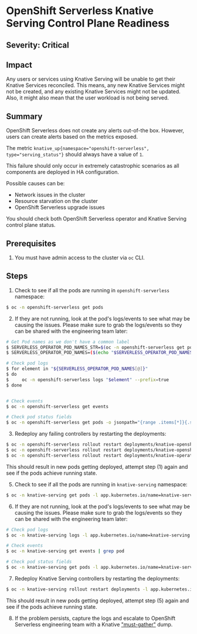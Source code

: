 # OpenShift Serverless Knative Serving Control Plane Readiness

## Severity: Critical

## Impact

Any users or services using Knative Serving will be unable to get their Knative Services reconciled.
This means, any new Knative Services might not be created, and any existing Knative Services might not be updated. Also, it might also mean that the user workload is not being served.

## Summary

OpenShift Serverless does not create any alerts out-of-the box. However, users can create alerts based on the metrics exposed.

The metric `knative_up{namespace="openshift-serverless", type="serving_status"}` should always have a value of `1`. 

This failure should only occur in extremely catastrophic scenarios as all components are deployed in HA configuration.

Possible causes can be:
- Network issues in the cluster
- Resource starvation on the cluster
- OpenShift Serverless upgrade issues

You should check both OpenShift Serverless operator and Knative Serving control plane status.

## Prerequisites

1. You must have admin access to the cluster via `oc` CLI.

## Steps

1. Check to see if all the pods are running in `openshift-serverless` namespace:

```bash
$ oc -n openshift-serverless get pods
```

2. If they are not running, look at the pod's logs/events to see what may be causing the issues. Please make sure to grab the logs/events so they can be shared with the engineering team later:

```bash
# Get Pod names as we don't have a common label
$ SERVERLESS_OPERATOR_POD_NAMES_STR=$(oc -n openshift-serverless get pods --template '{{range .items}}{{.metadata.name}}{{" "}}{{end}}')
$ SERVERLESS_OPERATOR_POD_NAMES=($(echo "$SERVERLESS_OPERATOR_POD_NAMES_STR" | tr ' ' '\n'))

# Check pod logs
$ for element in "${SERVERLESS_OPERATOR_POD_NAMES[@]}"
$ do
$     oc -n openshift-serverless logs "$element" --prefix=true
$ done


# Check events 
$ oc -n openshift-serverless get events

# Check pod status fields
$ oc -n openshift-serverless get pods -o jsonpath="{range .items[*]}{.status}{\"\n\n\"}{end}" 
```

3. Redeploy any failing controllers by restarting the deployments:

```bash
$ oc -n openshift-serverless rollout restart deployments/knative-openshift
$ oc -n openshift-serverless rollout restart deployments/knative-openshift-ingress
$ oc -n openshift-serverless rollout restart deployments/knative-operator-webhook
```

This should result in new pods getting deployed, attempt step (1) again and see if the pods achieve running state.

5. Check to see if all the pods are running in `knative-serving` namespace:

```bash
$ oc -n knative-serving get pods -l app.kubernetes.io/name=knative-serving
``` 

6. If they are not running, look at the pod's logs/events to see what may be causing the issues. Please make sure to grab the logs/events so they can be shared with the engineering team later:

```bash
# Check pod logs 
$ oc -n knative-serving logs -l app.kubernetes.io/name=knative-serving --prefix=true

# Check events 
$ oc -n knative-serving get events | grep pod

# Check pod status fields
$ oc -n knative-serving get pods -l app.kubernetes.io/name=knative-serving -o jsonpath="{range .items[*]}{.status}{\"\n\n\"}{end}"
```

7. Redeploy Knative Serving controllers by restarting the deployments:

```bash
$ oc -n knative-serving rollout restart deployments -l app.kubernetes.io/name=knative-serving
```

This should result in new pods getting deployed, attempt step (5) again and see if the pods achieve running state.

8. If the problem persists, capture the logs and escalate to OpenShift Serverless engineering team with a Knative ["must-gather"](https://github.com/openshift-knative/must-gather) dump.


